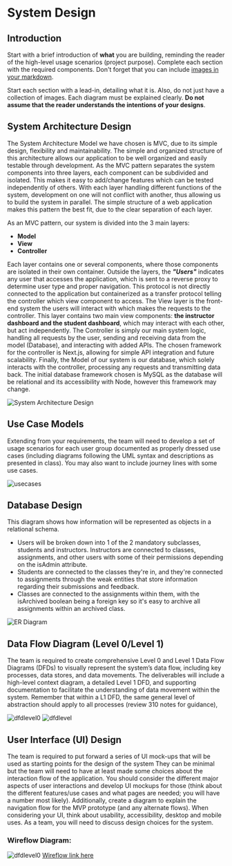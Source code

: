 # System Design

## Introduction

Start with a brief introduction of **what** you are building, reminding the reader of the high-level usage scenarios (project purpose).   Complete each section with the required components.  Don't forget that you can include [images in your markdown](https://docs.github.com/en/get-started/writing-on-github/getting-started-with-writing-and-formatting-on-github/basic-writing-and-formatting-syntax#images).  

Start each section with a lead-in, detailing what it is.  Also, do not just have a collection of images.   Each diagram must be explained clearly. **Do not assume that the reader understands the intentions of your designs**.

## System Architecture Design

The System Architecture Model we have chosen is MVC, due to its simple design, flexibility and maintainability. The simple and organized structure of this architecture allows our application to be well organized and easily testable through development. As the MVC pattern separates the system components into three layers, each component can be subdivided and isolated. This makes it easy to add/change features which can be tested independently of others. With each layer handling different functions of the system, development on one will not conflict with another, thus allowing us to build the system in parallel. The simple structure of a web application makes this pattern the best fit, due to the clear separation of each layer.

As an MVC pattern, our system is divided into the 3 main layers: 
* **Model**          
* **View**
* **Controller**

Each layer contains one or several components, where those components are isolated in their own container. Outside the layers, the ***"Users"*** indicates any user that accesses the application, which is sent to a reverse proxy to determine user type and proper navigation. This protocol is not directly connected to the application but containerized as a transfer protocol telling the controller which view component to access. The View layer is the front-end system the users will interact with which makes the requests to the controller. This layer contains two main view components: **the instructor dashboard and the student dashboard**, which may interact with each other, but act independently. The Controller is simply our main system logic, handling all requests by the user, sending and receiving data from the model (Database), and interacting with added APIs. The chosen framework for the controller is Next.js, allowing for simple API integration and future scalability. Finally, the Model of our system is our database, which solely interacts with the controller, processing any requests and transmitting data back. The initial database framework chosen is MySQL as the database will be relational and its accessibility with Node, however this framework may change. 

![System Architecture Design](SystemArchitectureDesign.png)

## Use Case Models

Extending from your requirements, the team will need to develop a set of usage scenarios for each user group documented as properly dressed use cases  (including diagrams following the UML syntax and descriptions as presented in class).   You may also want to include journey lines with some use cases. 

![usecases](Use_Case_Diagram.png)

## Database Design 

This diagram shows how information will be represented as objects in a relational schema.

* Users will be broken down into 1 of the 2 mandatory subclasses, students and instructors. Instructors are connected to classes, assignments, and other users with some of their permissions depending on the isAdmin attribute. 
* Students are connected to the classes they're in, and they're connected to assignments through the weak entities that store information regarding their submissions and feedback.
* Classes are connected to the assignments within them, with the isArchived boolean being a foreign key so it's easy to archive all assignments within an archived class.

![ER Diagram](ERDiagram.png)

## Data Flow Diagram (Level 0/Level 1)

The team is required to create comprehensive Level 0 and Level 1 Data Flow Diagrams (DFDs) to visually represent the system’s data flow, including key processes, data stores, and data movements.  The deliverables will include a high-level context diagram, a detailed Level 1 DFD, and supporting documentation to facilitate the understanding of data movement within the system.   Remember that within a L1 DFD, the same general level of abstraction should apply to all processes (review 310 notes for guidance),

![dfdlevel0](DFDlevel0.png)
![dfdlevel](DFDlevel1.png)

## User Interface (UI) Design

The team is required to put forward a series of UI mock-ups that will be used as starting points for the design of the system   They can be minimal but the team will need to  have at least made some choices about the interaction flow of the application.  You should consider the different major aspects of user interactions and develop UI mockups for those (think about the different features/use cases and what pages are needed; you will have a number most likely).  Additionally, create a diagram to explain the navigation flow for the MVP  prototype (and any alternate flows).  When considering your UI, think about usability, accessibility, desktop and mobile uses.  As a team, you will need to discuss design choices for the system.

### Wireflow Diagram:
![dfdlevel0](PeerReviewWireflowUpdated.jpeg)
[Wireflow link here](https://lucid.app/lucidspark/27f7f586-1c38-438d-a66a-0492e525870c/edit?viewport_loc=-6787%2C-1561%2C7408%2C4182%2C0_0&invitationId=inv_a3cddd55-2816-4b02-b069-d5f64d055270)
